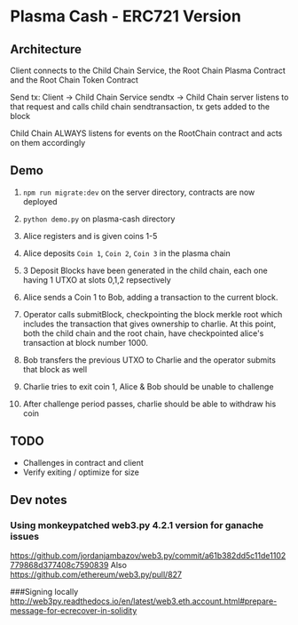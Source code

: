 # Plasma Cash - ERC721 Version

## Architecture

Client connects to the Child Chain Service, the Root Chain Plasma Contract and the Root Chain Token Contract

Send tx:
Client -> Child Chain Service sendtx -> Child Chain server listens to that request and calls child chain sendtransaction, tx gets added to the block 

Child Chain ALWAYS listens for events on the RootChain contract and acts on them accordingly


## Demo

1. `npm run migrate:dev` on the server directory, contracts are now deployed
3. `python demo.py` on plasma-cash directory

1. Alice registers and is given coins 1-5 
2. Alice deposits `Coin 1`, `Coin 2`, `Coin 3` in the plasma chain
3. 3 Deposit Blocks have been generated in the child chain, each one having 1 UTXO at slots 0,1,2 repsectively
4. Alice sends a Coin 1 to Bob, adding a transaction to the current block. 
5. Operator calls submitBlock, checkpointing the block merkle root which includes the transaction that gives ownership to charlie. At this point, both the child chain and the root chain, have checkpointed alice's transaction at block number 1000.
6. Bob transfers the previous UTXO to Charlie and the operator submits that block as well
5. Charlie tries to exit coin 1, Alice & Bob should be unable to challenge
6. After challenge period passes, charlie should be able to withdraw his coin

## TODO

- Challenges in contract and client
- Verify exiting / optimize for size



## Dev notes
### Using monkeypatched web3.py 4.2.1 version for ganache issues
https://github.com/jordanjambazov/web3.py/commit/a61b382dd5c11de1102779868d377408c7590839
Also https://github.com/ethereum/web3.py/pull/827

###Signing locally
http://web3py.readthedocs.io/en/latest/web3.eth.account.html#prepare-message-for-ecrecover-in-solidity

